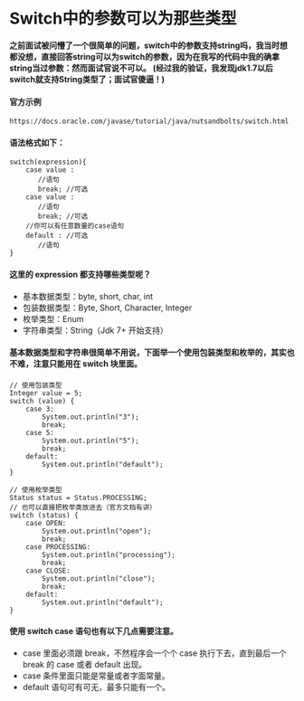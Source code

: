 # Switch中的参数可以为那些类型

**之前面试被问懵了一个很简单的问题，switch中的参数支持string吗，我当时想都没想，直接回答string可以为switch的参数，因为在我写的代码中我的确拿string当过参数：然而面试官说不可以。
(经过我的验证，我发现jdk1.7以后switch就支持String类型了；面试官傻逼！)**

#### 官方示例
```
https://docs.oracle.com/javase/tutorial/java/nutsandbolts/switch.html
```

<!--more-->
#### 语法格式如下：
```
switch(expression){
    case value :
       //语句
       break; //可选
    case value :
       //语句
       break; //可选
    //你可以有任意数量的case语句
    default : //可选
       //语句
}
```
#### 这里的 expression 都支持哪些类型呢？
- 基本数据类型：byte, short, char, int
- 包装数据类型：Byte, Short, Character, Integer
- 枚举类型：Enum
- 字符串类型：String（Jdk 7+ 开始支持）

#### 基本数据类型和字符串很简单不用说，下面举一个使用包装类型和枚举的，其实也不难，注意只能用在 switch 块里面。
```
// 使用包装类型
Integer value = 5;
switch (value) {
    case 3:
        System.out.println("3");
        break;
    case 5:
        System.out.println("5");
        break;
    default:
        System.out.println("default");
}

// 使用枚举类型
Status status = Status.PROCESSING;
// 也可以直接把枚举类放进去（官方文档有讲）
switch (status) {
    case OPEN:
        System.out.println("open");
        break;
    case PROCESSING:
        System.out.println("processing");
        break;
    case CLOSE:
        System.out.println("close");
        break;
    default:
        System.out.println("default");
}
```
#### 使用 switch case 语句也有以下几点需要注意。
- case 里面必须跟 break，不然程序会一个个 case 执行下去，直到最后一个 break 的 case 或者 default 出现。
- case 条件里面只能是常量或者字面常量。
- default 语句可有可无，最多只能有一个。


